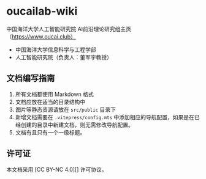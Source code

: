 # oucailab-wiki

中国海洋大学人工智能研究院 AI前沿理论研究组主页（https://www.oucai.club）

- 中国海洋大学信息科学与工程学部
- 人工智能研究院（负责人：董军宇教授）




## 文档编写指南

1. 所有文档都使用 Markdown 格式
2. 文档应放在适当的目录结构中
3. 图片等静态资源请放在 `src/public` 目录下
4. 新增文档需要在 `.vitepress/config.mts` 中添加相应的导航配置，如果是在已经创建的目录中新建文档，则无需修改导航配置。
5. 文档有且只有一个一级标题。

## 许可证

本文档采用 [CC BY-NC 4.0][] 许可协议。
